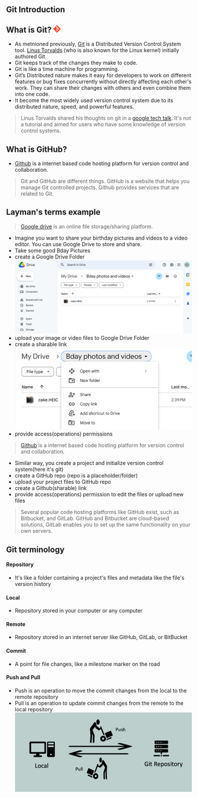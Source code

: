 ## Git Introduction ##

## What is Git? <img src="./Pictures/git_icon.png" width="20px">
- As metnioned previously, [Git](https://en.wikipedia.org/wiki/Git) is a Distributed Version Control System tool. [Linus Torvalds](https://en.wikipedia.org/wiki/Linus_Torvalds) (who is also known for the Linux kernel) initially authored Git.
- Git keeps track of the changes they make to code.
- Git is like a time machine for programming.
- Git’s Distributed nature makes it easy for developers to work on different features or bug fixes concurrently without directly affecting each other's work. They can share their changes with others and even combine them into one code.
- It become the most widely used version control system due to its distributed nature, speed, and powerful features.
> Linus Torvalds shared his thoughts on git in a [google tech talk](https://www.youtube.com/watch?v=4XpnKHJAok8). It's not a tutorial and aimed for users who have some knowledge of version control systems.

## What is GitHub?
- [Github](https://github.com/) is a internet based code hosting platform for version control and collaboration.

> Git and GitHub are different things. GitHub is a website that helps you manage Git controlled projects. Github provides services that are related to Git.
 
## Layman's terms example
> [Google drive](https://drive.google.com/drive) is an online file storage/sharing platform.
- Imagine you want to share your birthday pictures and videos to a video editor. You can use Google Drive to store and share.
- Take some good Bday Pictures
- create a Google Drive Folder
![Google Drive Folder](./Pictures/google_drive_folder.png)
- upload your image or video files to Google Drive Folder
- create a sharable link
![Google Drive link](./Pictures/google_drive_folder_link.png)
- provide access(operations) permissions

> [Github](https://github.com/) is a internet based code hosting platform for version control and collaboration.
- Similar way, you create a project and initialize version control system(here it's git)
- create a GitHub repo (repo is a placeholder/folder)
- upload your project files to GitHub repo
- create a Github(sharable) link
- provide access(operations) permission to edit the files or upload new files

> Several popular code hosting platforms like GitHub exist, such as Bitbucket, and GitLab.
> GitHub and Bitbucket are cloud-based solutions, GitLab enables you to set up the same functionality on your own servers.

## Git terminology
#### Repository ####
- It's like a folder containing a project's files and metadata like the file's version history
#### Local ####
- Repository stored in your computer or any computer
#### Remote ####
- Repository stored in an internet server like GitHub, GitLab, or BitBucket
#### Commit ####
- A point for file changes, like a milestone marker on the road
#### Push and Pull ####
- Push is an operation to move the commit changes from the local to the remote repository
- Pull is an operation to update commit changes from the remote to the local repository
![Push and Pull](./Pictures/push_pull.png)